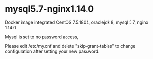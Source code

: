 # mysql5.7-nginx1.14.0

Docker image integrated CentOS 7.5.1804, oraclejdk 8, mysql 5.7, nginx 1.14.0

Mysql is set to no password access,

Please edit /etc/my.cnf and delete "skip-grant-tables" to change configuration after setting your new password.
